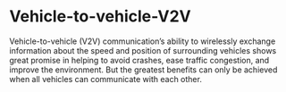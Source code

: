 # Vehicle-to-vehicle-V2V


Vehicle-to-vehicle (V2V) communication’s ability to wirelessly exchange information about the speed and position of surrounding vehicles shows great promise in helping to avoid crashes, ease traffic congestion, and improve the environment. But the greatest benefits can only be achieved when all vehicles can communicate with each other.
